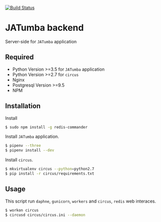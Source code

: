 [![Build Status](https://travis-ci.org/YetAnotherTeam/jatumba-backend.svg?branch=master)](https://travis-ci.org/YetAnotherTeam/jatumba-backend)

JATumba backend
===============

Server-side for `JATumba` application
## Required
* Python Version >=3.5 for `JATumba` application
* Python Version >=2.7 for `circus`
* Nginx
* Postgresql Version >=9.5
* NPM


## Installation
Install
```bash
$ sudo npm install -g redis-commander
```
Install `JATumba` application.
```bash
$ pipenv --three
$ pipenv install --dev
```
Install `circus`.
```bash
$ mkvirtualenv circus --python=python2.7
$ pip install -r circus/requirements.txt
```

## Usage
This script run `daphne`, `gunicorn`, `workers` and `circus`, `redis` web interaces.
```bash
$ workon circus
$ circusd circus/circus.ini --daemon
```
